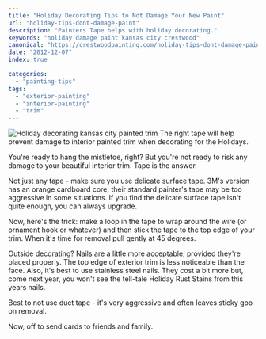 ```yaml
---
title: "Holiday Decorating Tips to Not Damage Your New Paint"
url: "holiday-tips-dont-damage-paint"
description: "Painters Tape helps with holiday decorating."
keywords: "holiday damage paint kansas city crestwood"
canonical: "https://crestwoodpainting.com/holiday-tips-dont-damage-paint/%20"
date: "2012-12-07"
index: true

categories:
  - "painting-tips"
tags:
  - "exterior-painting"
  - "interior-painting"
  - "trim"
---
```

![Holiday decorating kansas city painted trim](/images/3M-Delicate-Surface.jpg) The right tape will help prevent damage to interior painted trim when decorating for the Holidays.

You're ready to hang the mistletoe, right? But you're not ready to risk any damage to your beautiful interior trim. Tape is the answer.

Not just any tape - make sure you use delicate surface tape. 3M's version has an orange cardboard core; their standard painter's tape may be too aggressive in some situations. If you find the delicate surface tape isn't quite enough, you can always upgrade.

Now, here's the trick: make a loop in the tape to wrap around the wire (or ornament hook or whatever) and then stick the tape to the top edge of your trim. When it's time for removal pull gently at 45 degrees.

Outside decorating? Nails are a little more acceptable, provided they're placed properly. The top edge of exterior trim is less noticeable than the face. Also, it's best to use stainless steel nails. They cost a bit more but, come next year, you won't see the tell-tale Holiday Rust Stains from this years nails.

Best to not use duct tape - it's very aggressive and often leaves sticky goo on removal.

Now, off to send cards to friends and family.
